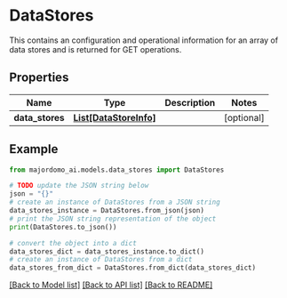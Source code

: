 # DataStores

This contains an configuration and operational information for an array of data stores and is returned for GET operations.

## Properties

Name | Type | Description | Notes
------------ | ------------- | ------------- | -------------
**data_stores** | [**List[DataStoreInfo]**](DataStoreInfo.md) |  | [optional] 

## Example

```python
from majordomo_ai.models.data_stores import DataStores

# TODO update the JSON string below
json = "{}"
# create an instance of DataStores from a JSON string
data_stores_instance = DataStores.from_json(json)
# print the JSON string representation of the object
print(DataStores.to_json())

# convert the object into a dict
data_stores_dict = data_stores_instance.to_dict()
# create an instance of DataStores from a dict
data_stores_from_dict = DataStores.from_dict(data_stores_dict)
```
[[Back to Model list]](../README.md#documentation-for-models) [[Back to API list]](../README.md#documentation-for-api-endpoints) [[Back to README]](../README.md)


